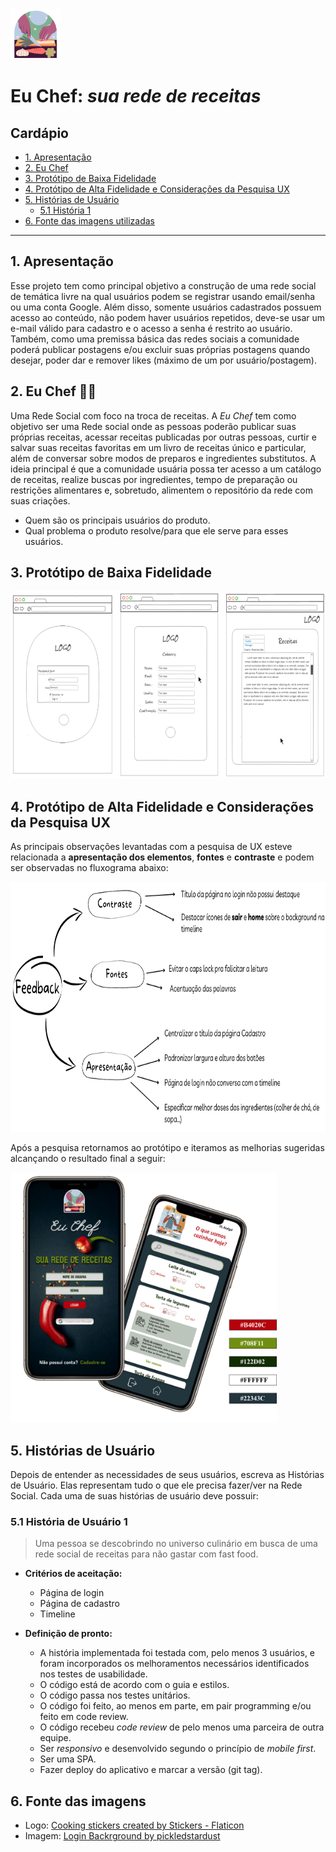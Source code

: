 <img src="https://github.com/kabianca/social-network/blob/main/cooking.png" alt="Logo" style="height: 80px;"/>

# **Eu Chef:** _sua rede de receitas_

## **Cardápio**
- [1. Apresentação](#1-apresentação)
- [2. Eu Chef](#2-eu-chef)
- [3. Protótipo de Baixa Fidelidade](#3-protótipo-de-baixa-fidelidade)
- [4. Protótipo de Alta Fidelidade e Considerações da Pesquisa UX](#4-protótipo-de-alta-fidelidade-e-considerações-da-pesquisa-ux)
- [5. Histórias de Usuário](#5-histórias-de-usuário)
  - [5.1 História 1](#51-história-1)
- [6. Fonte das imagens utilizadas](#6-fonte-das-imagens-utilizadas)

***

## **1. Apresentação**

Esse projeto tem como principal objetivo a construção de uma rede social de temática livre na qual usuários podem se registrar usando email/senha ou uma conta Google. Além disso, somente usuários cadastrados possuem acesso ao conteúdo, não podem haver usuários repetidos, deve-se usar um e-mail válido para cadastro e o acesso a senha é restrito ao usuário. Também, como uma premissa básica das redes sociais a comunidade poderá publicar postagens e/ou excluir suas próprias postagens quando desejar, poder dar e remover likes (máximo de um por usuário/postagem).


## **2. Eu Chef** 🍱🥘

Uma Rede Social com foco na troca de receitas. A _Eu Chef_ tem como objetivo ser uma Rede social 
onde as pessoas poderão publicar suas próprias receitas, acessar receitas publicadas por 
outras pessoas, curtir e salvar suas receitas favoritas em um livro de receitas único e 
particular, além de conversar sobre modos de preparos e ingredientes substitutos. A ideia 
principal é que a comunidade usuária possa ter acesso a um catálogo de receitas, realize buscas por 
ingredientes, tempo de preparação ou restrições alimentares e, sobretudo, alimentem o 
repositório da rede com suas criações.

* Quem são os principais usuários do produto.
* Qual problema o produto resolve/para que ele serve para esses usuários.

## **3. Protótipo de Baixa Fidelidade**

<img src="https://github.com/kabianca/social-network/blob/main/readme-prototipo-baixa-fidelidade-mobile.png" alt="Protótipo de Baixa Fidelidade" style="height: 300px;"/>

## **4. Protótipo de Alta Fidelidade e Considerações da Pesquisa UX**

As principais observações levantadas com a pesquisa de UX esteve relacionada a **apresentação dos elementos**, **fontes** e **contraste** e podem ser observadas no fluxograma abaixo:

<img src="https://github.com/kabianca/social-network/blob/main/readme-feedbacks-ux.png" alt="Organograma com as Melhorias Sugeridas" style="height: 400px;"/>

Após a pesquisa retornamos ao protótipo e iteramos as melhorias sugeridas alcançando o resultado final a seguir:

<img src="https://github.com/kabianca/social-network/blob/main/readme-prototipo-alta-fidelidade-mobile1.png" alt="Protótipo de Alta Fidelidade" style="height: 400px;"/>

## **5. Histórias de Usuário**

Depois de entender as necessidades de seus usuários, escreva as Histórias de
Usuário. Elas representam tudo o que ele precisa fazer/ver na Rede Social. Cada
uma de suas histórias de usuário deve possuir:

### **5.1 História de Usuário 1**

> Uma pessoa se descobrindo no universo culinário em busca de uma rede social de receitas para não gastar com fast food.

* **Critérios de aceitação:**
  * Página de login
  * Página de cadastro
  * Timeline

* **Definição de pronto:**
  * A história implementada foi testada com, pelo menos 3 usuários, e foram incorporados os melhoramentos necessários identificados nos testes de usabilidade.
  * O código está de acordo com o guia e estilos.
  * O código passa nos testes unitários.
  * O código foi feito, ao menos em parte, em pair programming e/ou feito em code review.
  * O código recebeu  _code review_ de pelo menos uma parceira de outra equipe.
  * Ser _responsivo_ e desenvolvido segundo o princípio de _mobile first_.
  * Ser uma SPA.
  * Fazer deploy do aplicativo e marcar a versão (git tag).

## **6. Fonte das imagens**

- Logo: [Cooking stickers created by Stickers - Flaticon](https://www.flaticon.com/free-stickers/cooking)
- Imagem: [Login Backrground by pickledstardust](https://unsplash.com/photos/4xc6i5BKPWs)